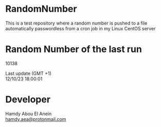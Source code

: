 # RandomNumber    
This is a test repository where a random number is pushed to a file automatically passwordless from a cron job in my Linux CentOS server    
# Random Number of the last run   
10138
      
Last update (GMT +1)    
12/10/23 18:00:01
# Developer    
Hamdy Abou El Anein   
hamdy.aea@protonmail.com
